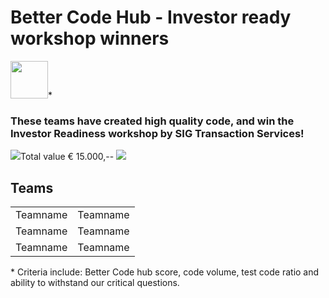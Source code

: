 # Better Code Hub - Investor ready workshop winners

<img src="https://bettercodehub.com/edge/badge/Blockchaingers/BlockchainHackaton?branch=master" height="60"/>*

### These teams have created high quality code, and win the Investor Readiness workshop by SIG Transaction Services!
<img src="https://avatars0.githubusercontent.com/ml/246?s=140&v=4" />Total value € 15.000,-- <img src="https://avatars0.githubusercontent.com/ml/246?s=140&v=4" />
<br />

## Teams
| | |
| :---: | :---: |
| Teamname | Teamname |
| Teamname | Teamname |
| Teamname | Teamname |

\* Criteria include: Better Code hub score, code volume, test code ratio and ability to withstand our critical questions.
